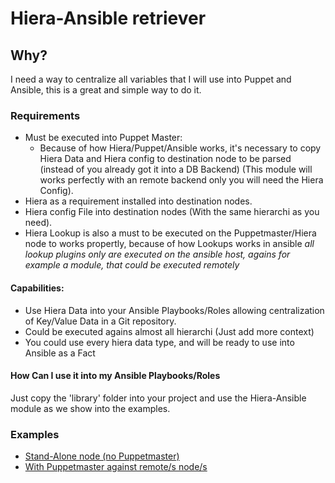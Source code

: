# Hiera-Ansible retriever

## Why?
I need a way to centralize all variables that I will use into Puppet and Ansible,
this is a great and simple way to do it.

### Requirements
- Must be executed into Puppet Master:
  - Because of how Hiera/Puppet/Ansible works, it's necessary to copy
    Hiera Data and Hiera config to destination node to be parsed (instead of
    you already got it into a DB Backend) (This module will works perfectly
    with an remote backend only you will need the Hiera Config).
- Hiera as a requirement installed into destination nodes.
- Hiera config File into destination nodes (With the same hierarchi as you need).
- Hiera Lookup is also a must to be executed on the Puppetmaster/Hiera node to works propertly, because of how Lookups works in ansible _all lookup plugins only are executed on the ansible host, agains for example a module, that could be executed remotely_

#### Capabilities:
- Use Hiera Data into your Ansible Playbooks/Roles allowing centralization of
  Key/Value Data in a Git repository.
- Could be executed agains almost all hierarchi (Just add more context)
- You could use every hiera data type, and will be ready to use into Ansible as
  a Fact

#### How Can I use it into my Ansible Playbooks/Roles
Just copy the 'library' folder into your project and use the Hiera-Ansible module
as we show into the examples.

### Examples
- [Stand-Alone node (no Puppetmaster)](samples/Stand-Alone.md)
- [With Puppetmaster against remote/s node/s](samples/Puppetmaster.md)
